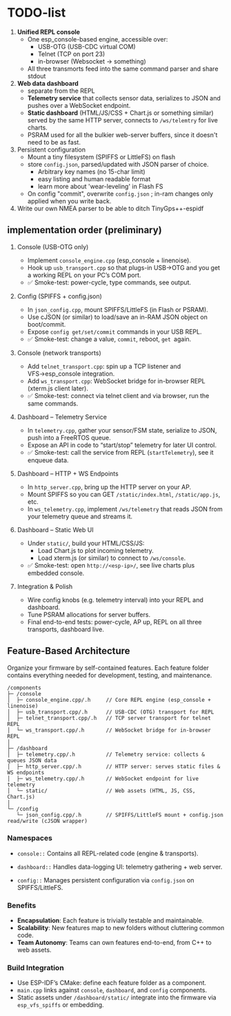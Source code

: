 # TODO-list


1. **Unified REPL console**
    * One esp\_console-based engine, accessible over:
        * USB-OTG (USB-CDC virtual COM)
        * Telnet (TCP on port 23)
        * in-browser (Websocket -> something)
    * All three transmorts feed into the same command parser and share stdout
2. **Web data dashboard**
    * separate from the REPL
    * **Telemetry service** that collects sensor data, serializes to JSON and pushes over a WebSocket endpoint.
    * **Static dashboard** (HTML/JS/CSS + Chart.js or something similar) served by the same HTTP server, connects to `/ws/telemtry` for live charts.
    * PSRAM used for all the bulkier web-server buffers, since it doesn't need to be as fast.
3. Persistent configuration
    * Mount a tiny filesystem (SPIFFS or LittleFS) on flash
    * store `config.json`, parsed/updated with JSON parser of choice.
        * Arbitrary key names (no 15-char limit)
        * easy listing and human readable format
        * learn more about 'wear-leveling' in Flash FS
    * On config "commit", overwrite `config.json` ; in-ram changes only applied when you write back.
4. Write our own NMEA parser to be able to ditch TinyGps++-espidf

## implementation order (preliminary)
1. Console (USB-OTG only)
    * Implement `console_engine.cpp` (esp_console + linenoise). 
    * Hook up `usb_transport.cpp` so that plugs-in USB→OTG and you get a working REPL on your PC’s COM port. 
    * ✅ Smoke-test: power-cycle, type commands, see output.

2. Config (SPIFFS + config.json)
   * In `json_config.cpp`, mount SPIFFS/LittleFS (in Flash or PSRAM).
   * Use cJSON (or similar) to load/save an in-RAM JSON object on boot/commit.
   * Expose `config get/set/commit` commands in your USB REPL.
   * ✅ Smoke-test: change a value, `commit`, reboot, `get `again.

3. Console (network transports)
   * Add `telnet_transport.cpp`: spin up a TCP listener and VFS→esp_console integration.
   * Add `ws_transport.cpp`: WebSocket bridge for in-browser REPL (xterm.js client later).
   * ✅ Smoke-test: connect via telnet client and via browser, run the same commands.

4. Dashboard – Telemetry Service
    * In `telemetry.cpp`, gather your sensor/FSM state, serialize to JSON, push into a FreeRTOS queue.
    * Expose an API in code to “start/stop” telemetry for later UI control.
    * ✅ Smoke-test: call the service from REPL (`startTelemetry`), see it enqueue data.

5. Dashboard – HTTP + WS Endpoints
    * In `http_server.cpp`, bring up the HTTP server on your AP.
    * Mount SPIFFS so you can GET `/static/index.html`, `/static/app.js`, etc.
    * In `ws_telemetry.cpp`, implement `/ws/telemetry` that reads JSON from your telemetry queue and streams it.

6. Dashboard – Static Web UI
    * Under `static/`, build your HTML/CSS/JS:
        * Load Chart.js to plot incoming telemetry.
        * Load xterm.js (or similar) to connect to `/ws/console`.
    * ✅ Smoke-test: open `http://<esp-ip>/`, see live charts plus embedded console.

7. Integration & Polish
    * Wire config knobs (e.g. telemetry interval) into your REPL and dashboard.
    * Tune PSRAM allocations for server buffers.
    * Final end-to-end tests: power-cycle, AP up, REPL on all three transports, dashboard live.



## Feature-Based Architecture

Organize your firmware by self-contained features. Each feature folder contains everything needed for development, testing, and maintenance.

```
/components
├─ /console
│  ├─ console_engine.cpp/.h     // Core REPL engine (esp_console + linenoise)
│  ├─ usb_transport.cpp/.h      // USB-CDC (OTG) transport for REPL
│  ├─ telnet_transport.cpp/.h   // TCP server transport for telnet REPL
│  └─ ws_transport.cpp/.h       // WebSocket bridge for in-browser REPL
│
├─ /dashboard
│  ├─ telemetry.cpp/.h          // Telemetry service: collects & queues JSON data
│  ├─ http_server.cpp/.h        // HTTP server: serves static files & WS endpoints
│  ├─ ws_telemetry.cpp/.h       // WebSocket endpoint for live telemetry
│  └─ static/                   // Web assets (HTML, JS, CSS, Chart.js)
│
└─ /config
   └─ json_config.cpp/.h        // SPIFFS/LittleFS mount + config.json read/write (cJSON wrapper)

```

### Namespaces

* `console::`
  Contains all REPL-related code (engine & transports).

* `dashboard::`
  Handles data-logging UI: telemetry gathering + web server.

* `config::`
  Manages persistent configuration via `config.json` on SPIFFS/LittleFS.

### Benefits

* **Encapsulation**: Each feature is trivially testable and maintainable.
* **Scalability**: New features map to new folders without cluttering common code.
* **Team Autonomy**: Teams can own features end-to-end, from C++ to web assets.

### Build Integration

* Use ESP-IDF’s CMake: define each feature folder as a component.
* `main.cpp` links against `console`, `dashboard`, and `config` components.
* Static assets under `/dashboard/static/` integrate into the firmware via `esp_vfs_spiffs` or embedding.
